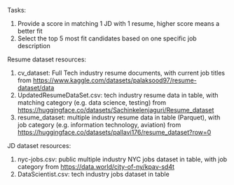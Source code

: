 Tasks:
1. Provide a score in matching 1 JD with 1 resume, higher score means a better fit
2. Select the top 5 most fit candidates based on one specific job description

Resume dataset resources:
1. cv_dataset: Full Tech industry resume documents, with current job titles from https://www.kaggle.com/datasets/palaksood97/resume-dataset/data
2. UpdatedResumeDataSet.csv: tech industry resume data in table, with matching category (e.g. data science, testing) from https://huggingface.co/datasets/Sachinkelenjaguri/Resume_dataset
3. resume_dataset: multiple industry resume data in table (Parquet), with job category (e.g. information technology, aviation) from https://huggingface.co/datasets/pallavi176/resume_dataset?row=0

JD dataset resources:
1. nyc-jobs.csv: public multiple industry NYC jobs dataset in table, with job category from https://data.world/city-of-ny/kpav-sd4t
2. DataScientist.csv: tech industry jobs dataset in table
